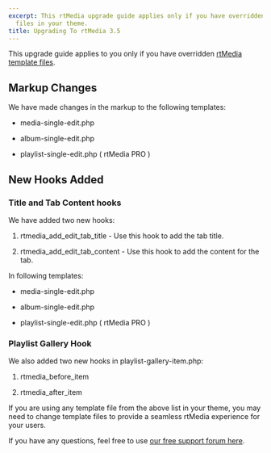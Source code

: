 ```yaml
---
excerpt: This rtMedia upgrade guide applies only if you have overridden default template
  files in your theme.
title: Upgrading To rtMedia 3.5
---
```


This upgrade guide applies to you only if you have overridden [rtMedia template files](https://rtcamp.com/rtmedia/docs/developer/templating-system/).


## Markup Changes


We have made changes in the markup to the following templates:



	
  * media-single-edit.php

	
  * album-single-edit.php

	
  * playlist-single-edit.php ( rtMedia PRO )




## New Hooks Added




### Title and Tab Content hooks


We have added two new hooks:



	
  1. rtmedia_add_edit_tab_title - Use this hook to add the tab title.

	
  2. rtmedia_add_edit_tab_content - Use this hook to add the content for the tab.


In following templates:

	
  * media-single-edit.php

	
  * album-single-edit.php

	
  * playlist-single-edit.php ( rtMedia PRO )




### Playlist Gallery Hook


We also added two new hooks in playlist-gallery-item.php:



	
  1. rtmedia_before_item

	
  2. rtmedia_after_item


If you are using any template file from the above list in your theme, you may need to change template files to provide a seamless rtMedia experience for your users.

If you have any questions, feel free to use [our free support forum here](https://rtcamp.com/support/forum/rtmedia/).
